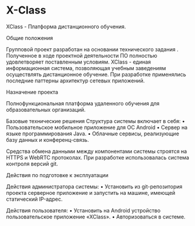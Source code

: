 # X-Class
XClass - Платформа дистанционного обучения.

Общие положения

Групповой проект разработан на основании технического задания . Полученное в ходе проектной
деятельности ПО полностью удовлетворяет поставленным условиям. XClass - единая информационная система, позволяющая учебным заведениям осуществлять дистанционное обучение. При разработке применялись последние паттерны архитектур сетевых приложений.

Назначение проекта

Полнофункциональная платформа удаленного обучения для образовательных организаций.

Базовые технические решения
Структура системы включает в себя:
• Пользовательское мобильное приложение для ОС Android
• Сервер на языке программирования Java.
• Облачные сервисы, реализующие базу данных и конференц-связь.

Средства обмена данными между компонентами системы строятся на HTTPS и WebRTC протоколах.
При разработке использовалась система контроля версий git.

Действия по подготовке к эксплуатации

Действия администратора системы:
• Установить из git-репозитория проекта серверное приложение и запустить на машине, имеющей статический IP-адрес.

Действия пользователя:
• Установить на Android устройство пользовательское приложение «XClass». • Авторизоваться в системе.
